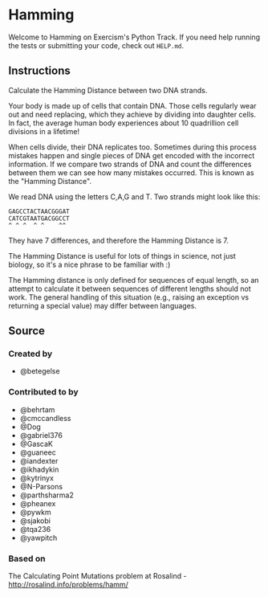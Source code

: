 # Hamming

Welcome to Hamming on Exercism's Python Track.
If you need help running the tests or submitting your code, check out `HELP.md`.

## Instructions

Calculate the Hamming Distance between two DNA strands.

Your body is made up of cells that contain DNA. Those cells regularly wear out and need replacing, which they achieve by dividing into daughter cells. In fact, the average human body experiences about 10 quadrillion cell divisions in a lifetime!

When cells divide, their DNA replicates too. Sometimes during this process mistakes happen and single pieces of DNA get encoded with the incorrect information. If we compare two strands of DNA and count the differences between them we can see how many mistakes occurred. This is known as the "Hamming Distance".

We read DNA using the letters C,A,G and T. Two strands might look like this:

    GAGCCTACTAACGGGAT
    CATCGTAATGACGGCCT
    ^ ^ ^  ^ ^    ^^

They have 7 differences, and therefore the Hamming Distance is 7.

The Hamming Distance is useful for lots of things in science, not just biology, so it's a nice phrase to be familiar with :)


The Hamming distance is only defined for sequences of equal length, so
an attempt to calculate it between sequences of different lengths should
not work. The general handling of this situation (e.g., raising an
exception vs returning a special value) may differ between languages.

## Source

### Created by

- @betegelse

### Contributed to by

- @behrtam
- @cmccandless
- @Dog
- @gabriel376
- @GascaK
- @guaneec
- @iandexter
- @ikhadykin
- @kytrinyx
- @N-Parsons
- @parthsharma2
- @pheanex
- @pywkm
- @sjakobi
- @tqa236
- @yawpitch

### Based on

The Calculating Point Mutations problem at Rosalind - http://rosalind.info/problems/hamm/